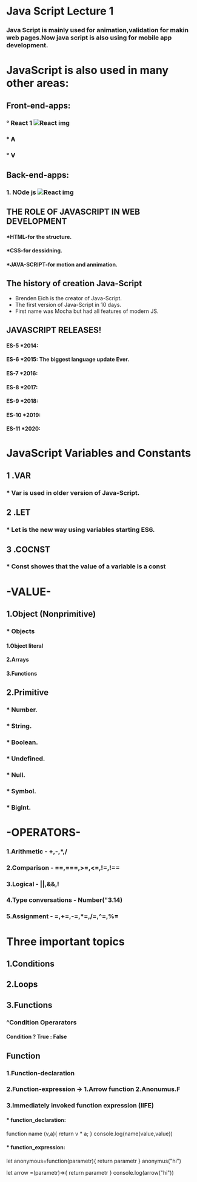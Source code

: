 # Java Script Lecture 1

### Java Script is mainly used for animation,validation for makin web pages.Now java script is also using for mobile app development.

# JavaScript is also used in many other areas:
## Front-end-apps:
 ### ° React 1 ![React img](./68747470733a2f2f7777772e706870726f2e62652f6d656469612f3434302f646f776e6c6f61642f726561637425343034782e706e673f763d32.png)
### ° A
### ° V
## Back-end-apps:
### 1. NOde js ![React img](./183568594-85e280a7-0d7e-4d1a-9028-c8c2209e073c.png)

## THE ROLE OF JAVASCRIPT IN WEB DEVELOPMENT
#### *HTML-for the structure.
#### *CSS-for dessidning.
#### *JAVA-SCRIPT-for motion and annimation.

## The history of creation Java-Script
- Brenden Eich is the creator of Java-Script.
- The first version of Java-Script in 10 days.
- First name was Mocha but had all features of modern JS.

## JAVASCRIPT RELEASES!
#### ES-5 *2014:
#### ES-6 *2015: The biggest language update Ever. 
#### ES-7 *2016:
#### ES-8 *2017:
#### ES-9 *2018:
#### ES-10 *2019:
#### ES-11 *2020:

# JavaScript Variables and Constants
## 1 .VAR
###  * Var is used in older version of Java-Script.
## 2 .LET
### * Let is the new way using variables starting ES6.
## 3 .COCNST
### * Const  showes that the  value of a variable is a const

# -VALUE-
## 1.Object (Nonprimitive)
### * Objects
#### 1.Object literal 
#### 2.Arrays
#### 3.Functions

## 2.Primitive
### * Number.
### * String.
### * Boolean.
### * Undefined.
### * Null.
### * Symbol.
### * Biglnt.

# -OPERATORS-
### 1.Arithmetic - +,-,*,/
### 2.Comparison - ==,===,>=,<=,!=,!==
### 3.Logical - ||,&&,!
### 4.Type conversations - Number("3.14)
### 5.Assignment - =,+=,-=,*=,/=,^=,%=

# Three important topics
## 1.Conditions
## 2.Loops
## 3.Functions


### ^Condition Operarators
#### Condition ? True : False

## Function
### 1.Function-declaration
### 2.Function-expression -> 1.Arrow function 2.Anonumus.F
### 3.Immediately invoked function expression (IIFE)

#### * function_declaration:
function name (v,a){
return v * a;
}
console.log(name(value,value))
#### * function_expression:
let anonymous=function(parametr){
    return parametr
}
anonymus("hi")

let arrow =(parametr)=>{
    return parametr
}
console.log(arrow("hi"))

  






